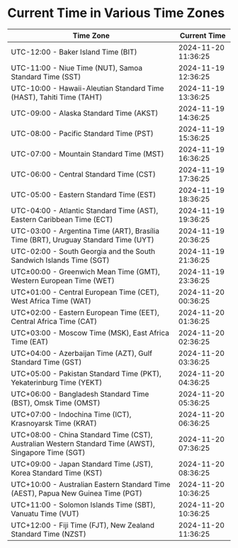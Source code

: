 # Current Time in Various Time Zones

| Time Zone | Current Time |
|-----------|--------------|
| UTC-12:00 - Baker Island Time (BIT) | 2024-11-20 11:36:25 |
| UTC-11:00 - Niue Time (NUT), Samoa Standard Time (SST) | 2024-11-19 12:36:25 |
| UTC-10:00 - Hawaii-Aleutian Standard Time (HAST), Tahiti Time (TAHT) | 2024-11-19 13:36:25 |
| UTC-09:00 - Alaska Standard Time (AKST) | 2024-11-19 14:36:25 |
| UTC-08:00 - Pacific Standard Time (PST) | 2024-11-19 15:36:25 |
| UTC-07:00 - Mountain Standard Time (MST) | 2024-11-19 16:36:25 |
| UTC-06:00 - Central Standard Time (CST) | 2024-11-19 17:36:25 |
| UTC-05:00 - Eastern Standard Time (EST) | 2024-11-19 18:36:25 |
| UTC-04:00 - Atlantic Standard Time (AST), Eastern Caribbean Time (ECT) | 2024-11-19 19:36:25 |
| UTC-03:00 - Argentina Time (ART), Brasília Time (BRT), Uruguay Standard Time (UYT) | 2024-11-19 20:36:25 |
| UTC-02:00 - South Georgia and the South Sandwich Islands Time (SGT) | 2024-11-19 21:36:25 |
| UTC±00:00 - Greenwich Mean Time (GMT), Western European Time (WET) | 2024-11-19 23:36:25 |
| UTC+01:00 - Central European Time (CET), West Africa Time (WAT) | 2024-11-20 00:36:25 |
| UTC+02:00 - Eastern European Time (EET), Central Africa Time (CAT) | 2024-11-20 01:36:25 |
| UTC+03:00 - Moscow Time (MSK), East Africa Time (EAT) | 2024-11-20 02:36:25 |
| UTC+04:00 - Azerbaijan Time (AZT), Gulf Standard Time (GST) | 2024-11-20 03:36:25 |
| UTC+05:00 - Pakistan Standard Time (PKT), Yekaterinburg Time (YEKT) | 2024-11-20 04:36:25 |
| UTC+06:00 - Bangladesh Standard Time (BST), Omsk Time (OMST) | 2024-11-20 05:36:25 |
| UTC+07:00 - Indochina Time (ICT), Krasnoyarsk Time (KRAT) | 2024-11-20 06:36:25 |
| UTC+08:00 - China Standard Time (CST), Australian Western Standard Time (AWST), Singapore Time (SGT) | 2024-11-20 07:36:25 |
| UTC+09:00 - Japan Standard Time (JST), Korea Standard Time (KST) | 2024-11-20 08:36:25 |
| UTC+10:00 - Australian Eastern Standard Time (AEST), Papua New Guinea Time (PGT) | 2024-11-20 10:36:25 |
| UTC+11:00 - Solomon Islands Time (SBT), Vanuatu Time (VUT) | 2024-11-20 10:36:25 |
| UTC+12:00 - Fiji Time (FJT), New Zealand Standard Time (NZST) | 2024-11-20 11:36:25 |
